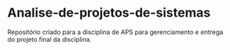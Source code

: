 # Analise-de-projetos-de-sistemas

Repositório criado para a disciplina de APS para gerenciamento e entrega do projeto final da disciplina. 
